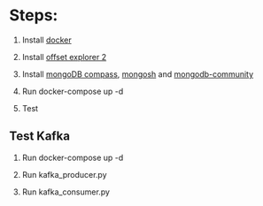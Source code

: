 
# Steps:

1.  Install [docker](https://www.docker.com/products/docker-desktop/)

2.  Install [offset explorer 2](https://www.kafkatool.com/download.html)

3.  Install [mongoDB compass](https://www.mongodb.com/try/download/compass), [mongosh](https://www.mongodb.com/docs/mongodb-shell/install/) 
    and [mongodb-community](https://www.mongodb.com/docs/manual/administration/install-community/)
    
4.  Run docker-compose up -d

5.  Test


## Test Kafka

1.  Run docker-compose up -d

2.  Run kafka_producer.py

3.  Run kafka_consumer.py


